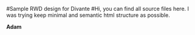#Sample RWD design for Divante
#Hi,
you can find all source files here. I was trying keep minimal and semantic html structure as possible.

**Adam**
